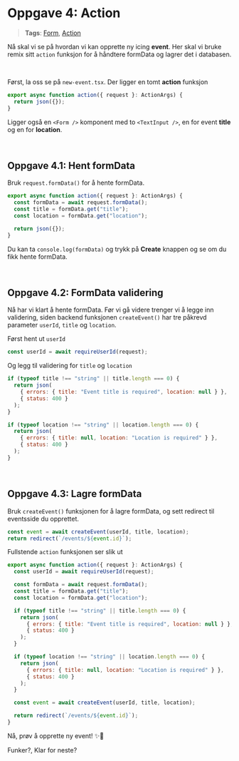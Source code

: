 # Oppgave 4: Action

> **Tags**: [Form](https://remix.run/docs/en/1.14.0/components/form), [Action](https://remix.run/docs/en/1.14.0/route/action)

Nå skal vi se på hvordan vi kan opprette ny icing **event**. Her skal vi bruke remix sitt `action` funksjon for å håndtere formData og lagrer det i databasen.

<br />

Først, la oss se på `new-event.tsx`. Der ligger en tomt **action** funksjon

```js
export async function action({ request }: ActionArgs) {
  return json({});
}
```

Ligger også en `<Form />` komponent med to `<TextInput />`, en for event **title** og en for **location**.

<br />

## Oppgave 4.1: Hent formData

Bruk `request.formData()` for å hente formData.

```js
export async function action({ request }: ActionArgs) {
  const formData = await request.formData();
  const title = formData.get("title");
  const location = formData.get("location");

  return json({});
}
```

Du kan ta `console.log(formData)` og trykk på **Create** knappen og se om du fikk hente formData.

<br />

## Oppgave 4.2: FormData validering

Nå har vi klart å hente formData. Før vi gå videre trenger vi å legge inn validering, siden backend funksjonen `createEvent()` har tre påkrevd parameter `userId`, `title` og `location`.

Først hent ut `userId`

```js
const userId = await requireUserId(request);
```

Og legg til validering for `title` og `location`

```js
if (typeof title !== "string" || title.length === 0) {
  return json(
    { errors: { title: "Event title is required", location: null } },
    { status: 400 }
  );
}

if (typeof location !== "string" || location.length === 0) {
  return json(
    { errors: { title: null, location: "Location is required" } },
    { status: 400 }
  );
}
```

<br />

## Oppgave 4.3: Lagre formData

Bruk `createEvent()` funksjonen for å lagre formData, og sett redirect til eventsside du opprettet.

```js
const event = await createEvent(userId, title, location);
return redirect(`/events/${event.id}`);
```

Fullstende `action` funksjonen ser slik ut

```js
export async function action({ request }: ActionArgs) {
  const userId = await requireUserId(request);

  const formData = await request.formData();
  const title = formData.get("title");
  const location = formData.get("location");

  if (typeof title !== "string" || title.length === 0) {
    return json(
      { errors: { title: "Event title is required", location: null } },
      { status: 400 }
    );
  }

  if (typeof location !== "string" || location.length === 0) {
    return json(
      { errors: { title: null, location: "Location is required" } },
      { status: 400 }
    );
  }

  const event = await createEvent(userId, title, location);

  return redirect(`/events/${event.id}`);
}
```

Nå, prøv å opprette ny event! ✨🍾

Funker?, Klar for neste?
